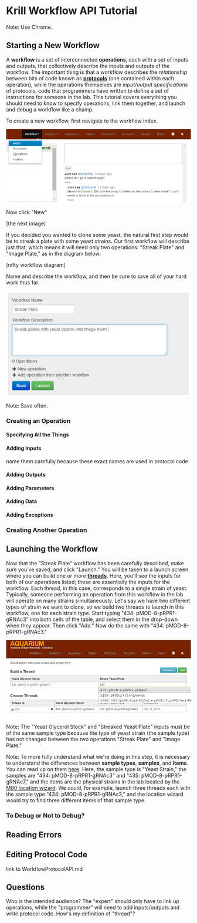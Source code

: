 # Krill Workflow API Tutorial

Note: Use Chrome.

## Starting a New Workflow
A **workflow** is a set of interconnected **operations**, each with a set of inputs and outputs, that collectively describe the inputs and outputs of the workflow. The important thing is that a workflow describes the *relationship* between bits of code known as [**protocols**][protocols] (one contained within each operation), while the operations themselves are *input/output specifications* of protocols, code that programmers have written to define a set of instructions for someone in the lab. This tutorial covers everything you should need to know to specify operations, link them together, and launch and debug a workflow like a champ.

To create a new workflow, first navigate to the workflow index.

![index](images/workflow_tutorial/index.png)

Now click "New"

[the next image]

If you decided you wanted to clone some yeast, the natural first step would be to streak a plate with some yeast strains. Our first workflow will describe just that, which means it will need only two operations: "Streak Plate" and "Image Plate," as in the diagram below:

[nifty workflow diagram]

Name and describe the workflow, and then be sure to save all of your hard work thus far.

![name_and_description](images/workflow_tutorial/name_and_description.png)

Note: Save often. 

### Creating an Operation

#### Specifying All the Things

#### Adding Inputs
name them carefully because these exact names are used in protocol code
#### Adding Outputs

#### Adding Parameters

#### Adding Data

#### Adding Exceptions

### Creating Another Operation

## Launching the Workflow

Now that the "Streak Plate" workflow has been carefully described, make sure you've saved, and click "Launch." You will be taken to a launch screen where you can build one or more [**threads**][threads]. Here, you'll see the inputs for both of our operations listed; these are essentially the inputs for the workflow. Each thread, in this case, corresponds to a single strain of yeast. Typically, someone performing an operation from this workflow in the lab will operate on many strains simultaneously. Let's say we have two different types of strain we want to clone, so we build two threads to launch in this workflow, one for each strain type. Start typing "434: pMOD-8-pRPR1-gRNAc3" into both cells of the table, and select them in the drop-down when they appear. Then click "Add." Now do the same with "434: pMOD-8-pRPR1-gRNAc3."

![build_threads](images/workflow_tutorial/build_threads.png)

Note: The "Yeast Glycerol Stock" and "Streaked Yeast Plate" inputs must be of the same sample type because the type of yeast strain (the sample type) has not changed between the two operations "Streak Plate" and "Image Plate."

Note: To more fully understand what we're doing in this step, it is necessary to understand the differences between **sample types**, **samples**, and **items**. You can read up on them [here][sample types, samples, and items]. Here, the sample type is "Yeast Strain," the samples are "434: pMOD-8-pRPR1-gRNAc3" and "435: pMOD-8-pRPR1-gRNAc7," and the items are the physical strains in the lab located by the [M80 location wizard][location wizards]. We could, for example, launch three threads each with the sample type "434: pMOD-8-pRPR1-gRNAc3," and the location wizard would try to find three different items of that sample type.

### To Debug or Not to Debug?

## Reading Errors

## Editing Protocol Code
link to WorkflowProtocolAPI.md

## Questions
Who is the intended audience? The "expert" should only have to link up operations, while the "programmer" will need to add inputs/outputs and write protocol code.
How's my definition of "thread"?

[protocols]: https://github.com/klavinslab/aquarium/blob/master/doc/Krill.md#authoring-protocols-for-aquarium "Authoring Protocols for Aquarium"
[threads]: https://github.com/klavinslab/aquarium/blob/master/doc/WorkflowProtocolAPI.md#threads "Threads"
[sample types, samples, and items]: https://github.com/klavinslab/aquarium/blob/master/doc/Krill.md#items-objects-and-samples "Sample Types, Samples, and Items"
[location wizards]: https://github.com/klavinslab/aquarium/blob/master/doc/Location%20Wizard.md#location-wizards "Location Wizards"
